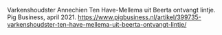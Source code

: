 Varkenshoudster Annechien Ten Have-Mellema uit Beerta ontvangt lintje. Pig Business, april 2021. https://www.pigbusiness.nl/artikel/399735-varkenshoudster-ten-have-mellema-uit-beerta-ontvangt-lintje/
